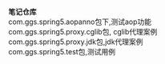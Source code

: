 **笔记仓库**<br/>
com.ggs.spring5.aopanno包下,测试aop功能<br/>
com.ggs.spring5.proxy.cglib包, cglib代理案例<br/>
com.ggs.spring5.proxy.jdk包,jdk代理案例<br/>
com.ggs.spring5.test包,测试用例<br/>


